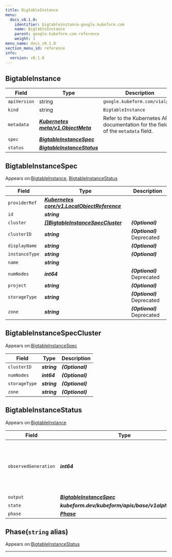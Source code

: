 ```yaml
---
title: BigtableInstance
menu:
  docs_v0.1.0:
    identifier: bigtableinstance-google.kubeform.com
    name: BigtableInstance
    parent: google.kubeform.com-reference
    weight: 1
menu_name: docs_v0.1.0
section_menu_id: reference
info:
  version: v0.1.0
---
```


## BigtableInstance
| Field | Type | Description |
| ------ | ----- | ----------- |
| `apiVersion` | string | `google.kubeform.com/v1alpha1` |
|    `kind` | string | `BigtableInstance` |
| `metadata` | ***[Kubernetes meta/v1.ObjectMeta](https://kubernetes.io/docs/reference/generated/kubernetes-api/v1.13/#objectmeta-v1-meta)***|Refer to the Kubernetes API documentation for the fields of the `metadata` field.|
| `spec` | ***[BigtableInstanceSpec](#bigtableinstancespec)***||
| `status` | ***[BigtableInstanceStatus](#bigtableinstancestatus)***||
## BigtableInstanceSpec

Appears on:[BigtableInstance](#bigtableinstance), [BigtableInstanceStatus](#bigtableinstancestatus)

| Field | Type | Description |
| ------ | ----- | ----------- |
| `providerRef` | ***[Kubernetes core/v1.LocalObjectReference](https://kubernetes.io/docs/reference/generated/kubernetes-api/v1.13/#localobjectreference-v1-core)***||
| `id` | ***string***||
| `cluster` | ***[[]BigtableInstanceSpecCluster](#bigtableinstancespeccluster)***| ***(Optional)*** |
| `clusterID` | ***string***| ***(Optional)*** Deprecated|
| `displayName` | ***string***| ***(Optional)*** |
| `instanceType` | ***string***| ***(Optional)*** |
| `name` | ***string***||
| `numNodes` | ***int64***| ***(Optional)*** Deprecated|
| `project` | ***string***| ***(Optional)*** |
| `storageType` | ***string***| ***(Optional)*** Deprecated|
| `zone` | ***string***| ***(Optional)*** Deprecated|
## BigtableInstanceSpecCluster

Appears on:[BigtableInstanceSpec](#bigtableinstancespec)

| Field | Type | Description |
| ------ | ----- | ----------- |
| `clusterID` | ***string***| ***(Optional)*** |
| `numNodes` | ***int64***| ***(Optional)*** |
| `storageType` | ***string***| ***(Optional)*** |
| `zone` | ***string***| ***(Optional)*** |
## BigtableInstanceStatus

Appears on:[BigtableInstance](#bigtableinstance)

| Field | Type | Description |
| ------ | ----- | ----------- |
| `observedGeneration` | ***int64***| ***(Optional)*** Resource generation, which is updated on mutation by the API Server.|
| `output` | ***[BigtableInstanceSpec](#bigtableinstancespec)***| ***(Optional)*** |
| `state` | ***kubeform.dev/kubeform/apis/base/v1alpha1.State***| ***(Optional)*** |
| `phase` | ***[Phase](#phase)***| ***(Optional)*** |
## Phase(`string` alias)

Appears on:[BigtableInstanceStatus](#bigtableinstancestatus)

---
